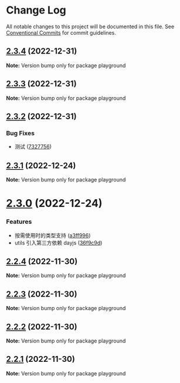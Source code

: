 # Change Log

All notable changes to this project will be documented in this file.
See [Conventional Commits](https://conventionalcommits.org) for commit guidelines.

## [2.3.4](https://github.com/cumt-robin/vue-pro-components/compare/playground@2.3.3...playground@2.3.4) (2022-12-31)

**Note:** Version bump only for package playground

## [2.3.3](https://github.com/cumt-robin/vue-pro-components/compare/playground@2.3.2...playground@2.3.3) (2022-12-31)

**Note:** Version bump only for package playground

## [2.3.2](https://github.com/cumt-robin/vue-pro-components/compare/playground@2.3.1...playground@2.3.2) (2022-12-31)

### Bug Fixes

-   测试 ([7327756](https://github.com/cumt-robin/vue-pro-components/commit/73277560d601f1655d46a3e5e055636c51a21947))

## [2.3.1](https://github.com/cumt-robin/vue-pro-components/compare/playground@2.3.0...playground@2.3.1) (2022-12-24)

**Note:** Version bump only for package playground

# [2.3.0](https://github.com/cumt-robin/vue-pro-components/compare/playground@2.2.4...playground@2.3.0) (2022-12-24)

### Features

-   按需使用时的类型支持 ([a3ff996](https://github.com/cumt-robin/vue-pro-components/commit/a3ff9965f87b16d6aa8105fb6b7a13a9cc786bdc))
-   utils 引入第三方依赖 dayjs ([36f9c9d](https://github.com/cumt-robin/vue-pro-components/commit/36f9c9dc07e122f8bbfe75d46802da162c5aee63))

## [2.2.4](https://github.com/cumt-robin/vue-pro-components/compare/playground@2.2.3...playground@2.2.4) (2022-11-30)

**Note:** Version bump only for package playground

## [2.2.3](https://github.com/cumt-robin/vue-pro-components/compare/playground@2.2.2...playground@2.2.3) (2022-11-30)

**Note:** Version bump only for package playground

## [2.2.2](https://github.com/cumt-robin/vue-pro-components/compare/playground@2.2.1...playground@2.2.2) (2022-11-30)

**Note:** Version bump only for package playground

## [2.2.1](https://github.com/cumt-robin/vue-pro-components/compare/playground@2.2.0...playground@2.2.1) (2022-11-30)

**Note:** Version bump only for package playground
